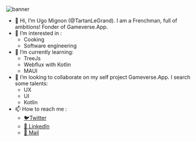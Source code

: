 ![banner](https://images.unsplash.com/photo-1462332420958-a05d1e002413?ixlib=rb-1.2.1&ixid=MnwxMjA3fDB8MHxwaG90by1wYWdlfHx8fGVufDB8fHx8&auto=format&fit=crop&w=1807&q=80)

- 👋 Hi, I’m Ugo Mignon (@TartanLeGrand). I am a Frenchman, full of ambitions! Fonder of Gameverse.App.
- 👀 I’m interested in :
  - Cooking
  - Software engineering
- 🌱 I’m currently learning:
  - TreeJs
  - Webflux with Kotlin
  - MAUI
- 💞️ I’m looking to collaborate on my self project Gameverse.App. I search some talents:
  - UX
  - UI
  - Kotlin
- 📫 How to reach me :
  - [🐦Twitter](https://twitter.com/tartanlegrand)
  - [🔗 LinkedIn](https://linkedin.com/in/ugo-mignon)
  - [📧 Mail](mailto:ugo.mignon@gameverse.app)
